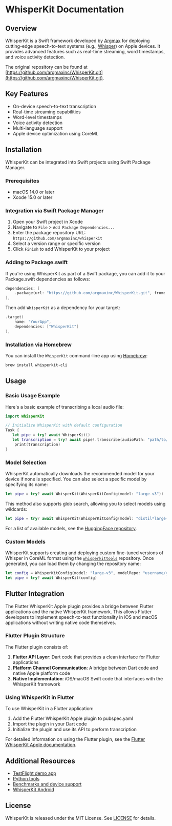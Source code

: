 # WhisperKit Documentation

## Overview

WhisperKit is a Swift framework developed by [Argmax](https://www.takeargmax.com) for deploying cutting-edge speech-to-text systems (e.g., [Whisper](https://github.com/openai/whisper)) on Apple devices. It provides advanced features such as real-time streaming, word timestamps, and voice activity detection.

The original repository can be found at [https://github.com/argmaxinc/WhisperKit.git](https://github.com/argmaxinc/WhisperKit.git).

## Key Features

- On-device speech-to-text transcription
- Real-time streaming capabilities
- Word-level timestamps
- Voice activity detection
- Multi-language support
- Apple device optimization using CoreML

## Installation

WhisperKit can be integrated into Swift projects using Swift Package Manager.

### Prerequisites

- macOS 14.0 or later
- Xcode 15.0 or later

### Integration via Swift Package Manager

1. Open your Swift project in Xcode
2. Navigate to `File` > `Add Package Dependencies...`
3. Enter the package repository URL: `https://github.com/argmaxinc/whisperkit`
4. Select a version range or specific version
5. Click `Finish` to add WhisperKit to your project

### Adding to Package.swift

If you're using WhisperKit as part of a Swift package, you can add it to your Package.swift dependencies as follows:

```swift
dependencies: [
    .package(url: "https://github.com/argmaxinc/WhisperKit.git", from: "0.9.0"),
],
```

Then add `WhisperKit` as a dependency for your target:

```swift
.target(
    name: "YourApp",
    dependencies: ["WhisperKit"]
),
```

### Installation via Homebrew

You can install the `WhisperKit` command-line app using [Homebrew](https://brew.sh):

```bash
brew install whisperkit-cli
```

## Usage

### Basic Usage Example

Here's a basic example of transcribing a local audio file:

```swift
import WhisperKit

// Initialize WhisperKit with default configuration
Task {
   let pipe = try? await WhisperKit()
   let transcription = try? await pipe!.transcribe(audioPath: "path/to/your/audio.{wav,mp3,m4a,flac}")?.text
    print(transcription)
}
```

### Model Selection

WhisperKit automatically downloads the recommended model for your device if none is specified. You can also select a specific model by specifying its name:

```swift
let pipe = try? await WhisperKit(WhisperKitConfig(model: "large-v3"))
```

This method also supports glob search, allowing you to select models using wildcards:

```swift
let pipe = try? await WhisperKit(WhisperKitConfig(model: "distil*large-v3"))
```

For a list of available models, see the [HuggingFace repository](https://huggingface.co/argmaxinc/whisperkit-coreml).

### Custom Models

WhisperKit supports creating and deploying custom fine-tuned versions of Whisper in CoreML format using the [`whisperkittools`](https://github.com/argmaxinc/whisperkittools) repository. Once generated, you can load them by changing the repository name:

```swift
let config = WhisperKitConfig(model: "large-v3", modelRepo: "username/your-model-repo")
let pipe = try? await WhisperKit(config)
```

## Flutter Integration

The Flutter WhisperKit Apple plugin provides a bridge between Flutter applications and the native WhisperKit framework. This allows Flutter developers to implement speech-to-text functionality in iOS and macOS applications without writing native code themselves.

### Flutter Plugin Structure

The Flutter plugin consists of:

1. **Flutter API Layer**: Dart code that provides a clean interface for Flutter applications
2. **Platform Channel Communication**: A bridge between Dart code and native Apple platform code
3. **Native Implementation**: iOS/macOS Swift code that interfaces with the WhisperKit framework

### Using WhisperKit in Flutter

To use WhisperKit in a Flutter application:

1. Add the Flutter WhisperKit Apple plugin to pubspec.yaml
2. Import the plugin in your Dart code
3. Initialize the plugin and use its API to perform transcription

For detailed information on using the Flutter plugin, see the [Flutter WhisperKit Apple documentation](https://github.com/r0227n/flutter_whisper_kit).

## Additional Resources

- [TestFlight demo app](https://testflight.apple.com/join/LPVOyJZW)
- [Python tools](https://github.com/argmaxinc/whisperkittools)
- [Benchmarks and device support](https://huggingface.co/spaces/argmaxinc/whisperkit-benchmarks)
- [WhisperKit Android](https://github.com/argmaxinc/WhisperKitAndroid)

## License

WhisperKit is released under the MIT License. See [LICENSE](https://github.com/argmaxinc/WhisperKit/blob/main/LICENSE) for details.
